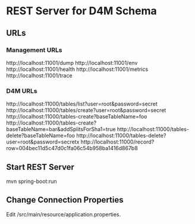 # REST Server for D4M Schema

## URLs

### Management URLs
http://localhost:11001/dump
http://localhost:11001/env
http://localhost:11001/health
http://localhost:11001/metrics
http://localhost:11001/trace

### D4M URLs

http://localhost:11000/tables/list?user=root&password=secret
http://localhost:11000/tables/create?user=root&password=secret
http://localhost:11000/tables-create?baseTableName=foo
http://localhost:11000/tables-create?baseTableName=bar&addSplitsForSha1=true
http://localhost:11000/tables-delete?baseTableName=foo
http://localhost:11000/tables-delete?user=root&password=secretx
http://localhost:11000/record?row=004bec11d5c47d0c1fa06c54b958ba1416d867b8

## Start REST Server

mvn spring-boot:run

## Change Connection Properties

Edit /src/main/resource/application.properties.
